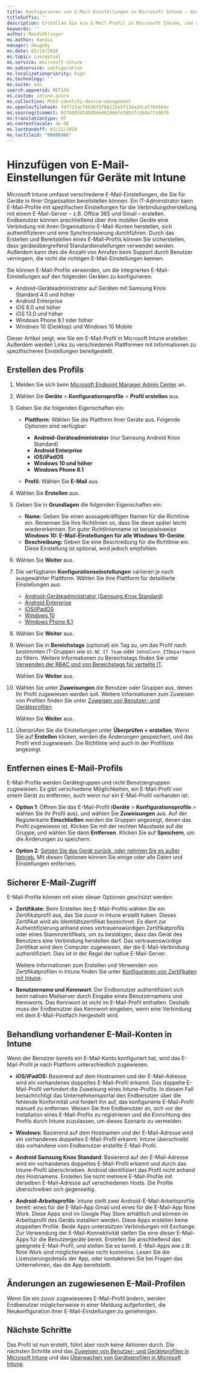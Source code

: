 ```yaml
---
title: Konfigurieren von E-Mail-Einstellungen in Microsoft Intune – Azure | Microsoft-Dokumentation
titleSuffix: ''
description: Erstellen Sie ein E-Mail-Profil in Microsoft Intune, und stellen Sie dieses Profil im Android-Geräteadministrator sowie auf Android Enterprise-, iOS-, iPadOS- und Windows-Geräten bereit. Verwenden Sie E-Mail-Profile, um allgemeine E-Mail-Einstellungen zu konfigurieren, einschließlich E-Mail-Server und Authentifizierungsmethoden für die Verbindungsherstellung mit Unternehmens-E-Mails auf von Ihnen verwalteten Geräten.
keywords: ''
author: MandiOhlinger
ms.author: mandia
manager: dougeby
ms.date: 03/19/2020
ms.topic: conceptual
ms.service: microsoft-intune
ms.subservice: configuration
ms.localizationpriority: high
ms.technology: ''
ms.suite: ems
search.appverid: MET150
ms.custom: intune-azure
ms.collection: M365-identity-device-management
ms.openlocfilehash: fdf722acf463bf576b222e5f13da2dcaff64504e
ms.sourcegitcommit: 017b93345d8d8de962debfe3db5fc1bda7719079
ms.translationtype: HT
ms.contentlocale: de-DE
ms.lasthandoff: 03/21/2020
ms.locfileid: "80086986"
---
```

# <a name="add-email-settings-to-devices-using-intune"></a>Hinzufügen von E-Mail-Einstellungen für Geräte mit Intune

Microsoft Intune umfasst verschiedene E-Mail-Einstellungen, die Sie für Geräte in Ihrer Organisation bereitstellen können. Ein IT-Administrator kann E-Mail-Profile mit spezifischen Einstellungen für die Verbindungsherstellung mit einem E-Mail-Server – z.B. Office 365 und Gmail – erstellen. Endbenutzer können anschließend über ihre mobilen Geräte eine Verbindung mit ihren Organisations-E-Mail-Konten herstellen, sich authentifizieren und eine Synchronisierung durchführen. Durch das Erstellen und Bereitstellen eines E-Mail-Profils können Sie sicherstellen, dass geräteübergreifend Standardeinstellungen verwendet werden. Außerdem kann dies die Anzahl von Anrufen beim Support durch Benutzer verringern, die nicht die richtigen E-Mail-Einstellungen kennen.

Sie können E-Mail-Profile verwenden, um die integrierten E-Mail-Einstellungen auf den folgenden Geräten zu konfigurieren:

- Android-Geräteadministrator auf Geräten mit Samsung Knox Standard 4.0 und höher
- Android Enterprise
- iOS 8.0 und höher
- iOS 13.0 und höher
- Windows Phone 8.1 oder höher
- Windows 10 (Desktop) und Windows 10 Mobile

Dieser Artikel zeigt, wie Sie ein E-Mail-Profil in Microsoft Intune erstellen. Außerdem werden Links zu verschiedenen Plattformen mit Informationen zu spezifischeren Einstellungen bereitgestellt.

## <a name="create-the-profile"></a>Erstellen des Profils

1. Melden Sie sich beim [Microsoft Endpoint Manager Admin Center](https://go.microsoft.com/fwlink/?linkid=2109431) an.
2. Wählen Sie **Geräte** > **Konfigurationsprofile** > **Profil erstellen** aus.
3. Geben Sie die folgenden Eigenschaften ein:

    - **Plattform**: Wählen Sie die Plattform Ihrer Geräte aus. Folgende Optionen sind verfügbar:  

        - **Android-Geräteadministrator** (nur Samsung Android Knox Standard)
        - **Android Enterprise**
        - **iOS/iPadOS**
        - **Windows 10 und höher**
        - **Windows Phone 8.1**

    - **Profil**: Wählen Sie **E-Mail** aus.

4. Wählen Sie **Erstellen** aus.
5. Geben Sie in **Grundlagen** die folgenden Eigenschaften ein:

    - **Name:** Geben Sie einen aussagekräftigen Namen für die Richtlinie ein. Benennen Sie Ihre Richtlinien so, dass Sie diese später leicht wiedererkennen. Ein guter Richtlinienname ist beispielsweise **Windows 10: E-Mail-Einstellungen für alle Windows 10-Geräte**.
    - **Beschreibung:** Geben Sie eine Beschreibung für die Richtlinie ein. Diese Einstellung ist optional, wird jedoch empfohlen.

6. Wählen Sie **Weiter** aus.

7. Die verfügbaren **Konfigurationseinstellungen** variieren je nach ausgewählter Plattform. Wählen Sie Ihre Plattform für detaillierte Einstellungen aus:

    - [Android-Geräteadministrator (Samsung Knox Standard)](email-settings-android.md)
    - [Android Enterprise](email-settings-android-enterprise.md)
    - [iOS/iPadOS](email-settings-ios.md)
    - [Windows 10](email-settings-windows-10.md)
    - [Windows Phone 8.1](email-settings-windows-phone-8-1.md)

8. Wählen Sie **Weiter** aus.
9. Weisen Sie in **Bereichstags** (optional) ein Tag zu, um das Profil nach bestimmten IT-Gruppen wie `US-NC IT Team` oder `JohnGlenn_ITDepartment` zu filtern. Weitere Informationen zu Bereichstags finden Sie unter [Verwenden der RBAC und von Bereichstags für verteilte IT](../fundamentals/scope-tags.md).

    Wählen Sie **Weiter** aus.

10. Wählen Sie unter **Zuweisungen** die Benutzer oder Gruppen aus, denen Ihr Profil zugewiesen werden soll. Weitere Informationen zum Zuweisen von Profilen finden Sie unter [Zuweisen von Benutzer- und Geräteprofilen](device-profile-assign.md).

    Wählen Sie **Weiter** aus.

11. Überprüfen Sie die Einstellungen unter **Überprüfen + erstellen**. Wenn Sie auf **Erstellen** klicken, werden die Änderungen gespeichert, und das Profil wird zugewiesen. Die Richtlinie wird auch in der Profilliste angezeigt.

## <a name="remove-an-email-profile"></a>Entfernen eines E-Mail-Profils

E-Mail-Profile werden Gerätegruppen und nicht Benutzergruppen zugewiesen. Es gibt verschiedene Möglichkeiten, ein E-Mail-Profil von einem Gerät zu entfernen, auch wenn nur ein E-Mail-Profil vorhanden ist:

- **Option 1**: Öffnen Sie das E-Mail-Profil (**Geräte** > **Konfigurationsprofile** > wählen Sie Ihr Profil aus), und wählen Sie **Zuweisungen** aus. Auf der Registerkarte **Einschließen** werden die Gruppen angezeigt, denen das Profil zugewiesen ist. Klicken Sie mit der rechten Maustaste auf die Gruppe, und wählen Sie dann **Entfernen**. Klicken Sie auf **Speichern**, um die Änderungen zu speichern.

- **Option 2**: [Setzen Sie das Gerät zurück, oder nehmen Sie es außer Betrieb.](../remote-actions/devices-wipe.md) Mit diesen Optionen können Sie einige oder alle Daten und Einstellungen entfernen.

## <a name="secure-email-access"></a>Sicherer E-Mail-Zugriff

E-Mail-Profile können mit einer dieser Optionen geschützt werden:

- **Zertifikate:** Beim Erstellen des E-Mail-Profils wählen Sie ein Zertifikatprofil aus, das Sie zuvor in Intune erstellt haben. Dieses Zertifikat wird als Identitätszertifikat bezeichnet. Es dient zur Authentifizierung anhand eines vertrauenswürdigen Zertifikatprofils oder eines Stammzertifikats, um zu bestätigen, dass das Gerät des Benutzers eine Verbindung herstellen darf. Das vertrauenswürdige Zertifikat wird dem Computer zugewiesen, der die E-Mail-Verbindung authentifiziert. Dies ist in der Regel der native E-Mail-Server.

  Weitere Informationen zum Erstellen und Verwenden von Zertifikatprofilen in Intune finden Sie unter [Konfigurieren von Zertifikaten mit Intune](../protect/certificates-configure.md).

- **Benutzername und Kennwort**: Der Endbenutzer authentifiziert sich beim nativen Mailserver durch Eingabe eines Benutzernamens und Kennworts. Das Kennwort ist nicht im E-Mail-Profil enthalten. Deshalb muss der Endbenutzer das Kennwort eingeben, wenn eine Verbindung mit dem E-Mail-Postfach hergestellt wird.

## <a name="how-intune-handles-existing-email-accounts"></a>Behandlung vorhandener E-Mail-Konten in Intune

Wenn der Benutzer bereits ein E-Mail-Konto konfiguriert hat, wird das E-Mail-Profil je nach Plattform unterschiedlich zugewiesen.

- **iOS/iPadOS:** Basierend auf dem Hostnamen und der E-Mail-Adresse wird ein vorhandenes doppeltes E-Mail-Profil erkannt. Das doppelte E-Mail-Profil verhindert die Zuweisung eines Intune-Profils. In diesem Fall benachrichtigt das Unternehmensportal den Endbenutzer über die fehlende Konformität und fordert ihn auf, das konfigurierte E-Mail-Profil manuell zu entfernen. Weisen Sie Ihre Endbenutzer an, sich *vor* der Installation eines E-Mail-Profils zu registrieren und die Einrichtung des Profils durch Intune zuzulassen, um dieses Szenario zu vermeiden.

- **Windows:** Basierend auf dem Hostnamen und der E-Mail-Adresse wird ein vorhandenes doppeltes E-Mail-Profil erkannt. Intune überschreibt das vorhandene vom Endbenutzer erstellte E-Mail-Profil.

- **Android Samsung Knox Standard**: Basierend auf der E-Mail-Adresse wird ein vorhandenes doppeltes E-Mail-Profil erkannt und durch das Intune-Profil überschrieben. Android identifiziert das Profil nicht anhand des Hostnamens. Erstellen Sie nicht mehrere E-Mail-Profile mit derselben E-Mail-Adresse auf verschiedenen Hosts. Die Profile überschreiben sich gegenseitig.

- **Android-Arbeitsprofile**: Intune stellt zwei Android-E-Mail-Arbeitsprofile bereit: eines für die E-Mail-App Gmail und eines für die E-Mail-App Nine Work. Diese Apps sind im Google Play Store erhältlich und können im Arbeitsprofil des Geräts installiert werden. Diese Apps erstellen keine doppelten Profile. Beide Apps unterstützen Verbindungen mit Exchange. Zur Verwendung der E-Mail-Konnektivität stellen Sie eine dieser E-Mail-Apps für die Benutzergeräte bereit. Erstellen Sie anschließend das geeignete E-Mail-Profil, und stellen Sie es bereit. E-Mail-Apps wie z.B. Nine Work sind möglicherweise nicht kostenlos. Lesen Sie die Lizenzierungsdetails der App, oder kontaktieren Sie bei Fragen das Unternehmen, das die App bereitstellt.

## <a name="changes-to-assigned-email-profiles"></a>Änderungen an zugewiesenen E-Mail-Profilen

Wenn Sie ein zuvor zugewiesenes E-Mail-Profil ändern, werden Endbenutzer möglicherweise in einer Meldung aufgefordert, die Neukonfiguration ihrer E-Mail-Einstellungen zu genehmigen.

## <a name="next-steps"></a>Nächste Schritte

Das Profil ist nun erstellt, führt aber noch keine Aktionen durch. Die nächsten Schritte sind das [Zuweisen von Benutzer- und Geräteprofilen in Microsoft Intune](device-profile-assign.md) und das [Überwachen von Geräteprofilen in Microsoft Intune](device-profile-monitor.md).
